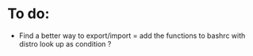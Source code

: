 # To do:

* Find a better way to export/import 
 = add the functions to bashrc with distro look up as condition ? 
